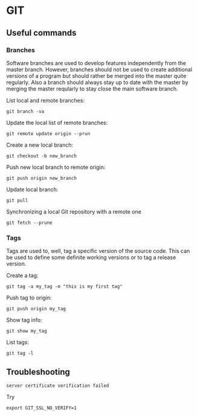 # **GIT**

## Useful commands

### Branches

Software branches are used to develop features independently from the
master branch. However, branches should not be used to create additional versions
of a program but should rather be merged into the master quite regularly. 
Also a branch should always stay up to date with the master by merging the master
reqularly to stay close the main software branch.

List local and remote branches:

    git branch -va

Update the local list of remote branches:

    git remote update origin --prun

Create a new local branch:

    git checkout -b new_branch

Push new local branch to remote origin:

    git push origin new_branch

Update local branch:

    git pull
    
Synchronizing a local Git repository with a remote one
    
    git fetch --prune



### Tags
Tags are used to, well, tag a specific version of the source code. This can be
used to define some definite working versions or to tag a release version.

Create a tag:

    git tag -a my_tag -m "this is my first tag"
    
Push tag to origin:

    git push origin my_tag

Show tag info:

    git show my_tag
    
List tags:

    git tag -l
    
## Troubleshooting
    server certificate verification failed
Try

    export GIT_SSL_NO_VERIFY=1

